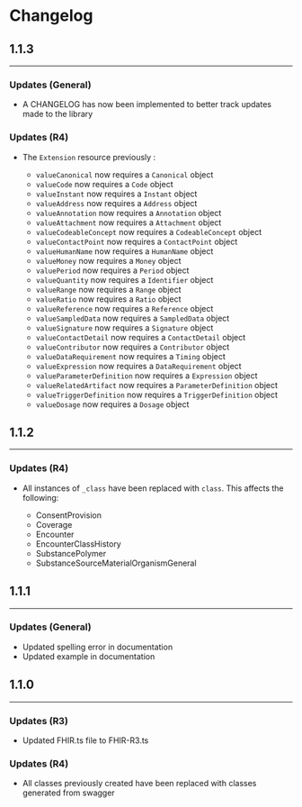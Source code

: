 # Changelog

## 1.1.3
---
### Updates (General)

* A CHANGELOG has now been implemented to better track updates made to the library

### Updates (R4)

* The `Extension` resource previously : 

  * `valueCanonical` now requires a `Canonical` object 
  * `valueCode` now requires a `Code` object 
  * `valueInstant` now requires a `Instant` object 
  * `valueAddress` now requires a `Address` object 
  * `valueAnnotation` now requires a `Annotation` object 
  * `valueAttachment` now requires a `Attachment` object 
  * `valueCodeableConcept` now requires a `CodeableConcept` object 
  * `valueContactPoint` now requires a `ContactPoint` object 
  * `valueHumanName` now requires a `HumanName` object 
  * `valueMoney` now requires a `Money` object 
  * `valuePeriod` now requires a `Period` object 
  * `valueQuantity` now requires a `Identifier` object 
  * `valueRange` now requires a `Range` object 
  * `valueRatio` now requires a `Ratio` object 
  * `valueReference` now requires a `Reference` object 
  * `valueSampledData` now requires a `SampledData` object 
  * `valueSignature` now requires a `Signature` object 
  * `valueContactDetail` now requires a `ContactDetail` object 
  * `valueContributor` now requires a `Contributor` object 
  * `valueDataRequirement` now requires a `Timing` object 
  * `valueExpression` now requires a `DataRequirement` object 
  * `valueParameterDefinition` now requires a `Expression` object 
  * `valueRelatedArtifact` now requires a `ParameterDefinition` object 
  * `valueTriggerDefinition` now requires a `TriggerDefinition` object 
  * `valueDosage` now requires a `Dosage` object 

## 1.1.2
---
### Updates (R4)

* All instances of `_class` have been replaced with `class`. This affects the following:

  * ConsentProvision
  * Coverage
  * Encounter
  * EncounterClassHistory
  * SubstancePolymer
  * SubstanceSourceMaterialOrganismGeneral

## 1.1.1
---
### Updates (General)

* Updated spelling error in documentation
* Updated example in documentation

## 1.1.0
---
### Updates (R3)

* Updated FHIR.ts file to FHIR-R3.ts

### Updates (R4)

* All classes previously created have been replaced with classes generated from swagger